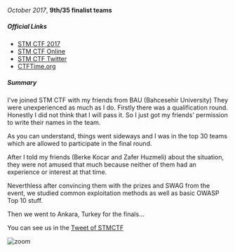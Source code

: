 
<title>STM CTF</title>

_October 2017_, **9th/35 finalist teams**

##### Official Links

- [STM CTF 2017](https://ctf.stm.com.tr)
- [STM CTF Online](https://ctfonline.stm.com.tr)
- [STM CTF Twitter](https://twitter.com/stmctf)
- [CTFTime.org](https://ctftime.org/event/530)

##### Summary

I've joined STM CTF with my friends from BAU (Bahcesehir University)
They were unexperienced as much as I do. Firstly there was a qualification
round. Honestly I did not think that I will pass it. So I just got my friends'
permission to write their names in the team.

As you can understand, things went sideways and I was in the top 30 teams which
are allowed to participate in the final round.

After I told my friends (Berke Kocar and Zafer Huzmeli) about the situation,
they were not amused that much because neither of them had an experience or
interest at that time.

Neverthless after convincing them with the prizes and SWAG from the event, we
studied common exploitation methods as well as basic OWASP Top 10 stuff.

Then we went to Ankara, Turkey for the finals...

You can see us in the [Tweet of STMCTF](https://twitter.com/stmctf/status/923459363750244353)

![zoom](https://i.imgur.com/wcMFney.png)
<!-- https://imgur.com/a/aB9pTEg -->
